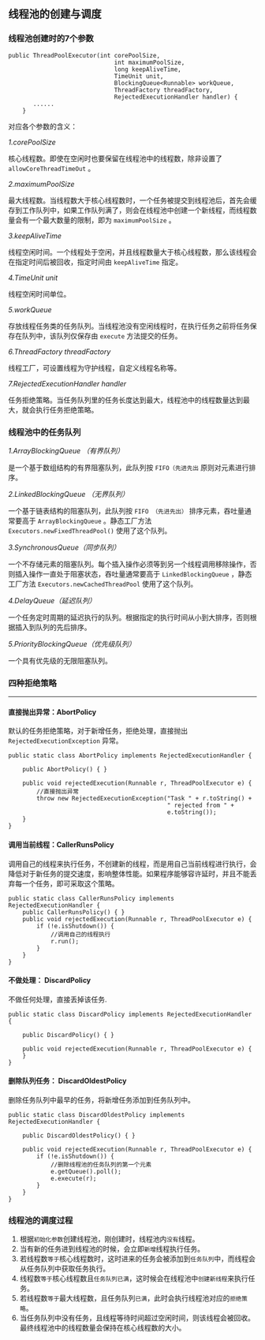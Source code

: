 
## 线程池的创建与调度

### 线程池创建时的7个参数

```
public ThreadPoolExecutor(int corePoolSize,
                              int maximumPoolSize,
                              long keepAliveTime,
                              TimeUnit unit,
                              BlockingQueue<Runnable> workQueue,
                              ThreadFactory threadFactory,
                              RejectedExecutionHandler handler) {
       ......
    }
```

对应各个参数的含义：

*1.corePoolSize*

核心线程数。即使在空闲时也要保留在线程池中的线程数，除非设置了 `allowCoreThreadTimeOut` 。

*2.maximumPoolSize*

最大线程数。当线程数大于核心线程数时，一个任务被提交到线程池后，首先会缓存到工作队列中，如果工作队列满了，则会在线程池中创建一个新线程，而线程数量会有一个最大数量的限制，即为 `maximumPoolSize` 。

*3.keepAliveTime*

线程空闲时间。一个线程处于空闲，并且线程数量大于核心线程数，那么该线程会在指定时间后被回收，指定时间由 `keepAliveTime` 指定。

*4.TimeUnit unit*

线程空闲时间单位。

*5.workQueue*

存放线程任务类的任务队列。当线程池没有空闲线程时，在执行任务之前将任务保存在队列中，该队列仅保存由 `execute` 方法提交的任务。

*6.ThreadFactory threadFactory*

线程工厂，可设置线程为守护线程，自定义线程名称等。

*7.RejectedExecutionHandler handler*

任务拒绝策略。当任务队列里的任务长度达到最大，线程池中的线程数量达到最大，就会执行任务拒绝策略。


### 线程池中的任务队列
*1.ArrayBlockingQueue （有界队列）*

是一个基于数组结构的有界阻塞队列，此队列按 `FIFO（先进先出` 原则对元素进行排序。

*2.LinkedBlockingQueue （无界队列）*

一个基于链表结构的阻塞队列，此队列按 `FIFO （先进先出）`  排序元素，吞吐量通常要高于 `ArrayBlockingQueue` 。静态工厂方法 `Executors.newFixedThreadPool()` 使用了这个队列。

*3.SynchronousQueue（同步队列）*

一个不存储元素的阻塞队列。每个插入操作必须等到另一个线程调用移除操作，否则插入操作一直处于阻塞状态，吞吐量通常要高于 `LinkedBlockingQueue` ，静态工厂方法 `Executors.newCachedThreadPool` 使用了这个队列。

*4.DelayQueue（延迟队列）*

一个任务定时周期的延迟执行的队列。根据指定的执行时间从小到大排序，否则根据插入到队列的先后排序。

*5.PriorityBlockingQueue（优先级队列）*

一个具有优先级的无限阻塞队列。


### 四种拒绝策略
---
#### 直接抛出异常：AbortPolicy
默认的任务拒绝策略，对于新增任务，拒绝处理，直接抛出 `RejectedExecutionException` 异常。

```
public static class AbortPolicy implements RejectedExecutionHandler {
    
    public AbortPolicy() { }

    public void rejectedExecution(Runnable r, ThreadPoolExecutor e) {
        //直接抛出异常
        throw new RejectedExecutionException("Task " + r.toString() +
                                             " rejected from " +
                                             e.toString());
    }
}
```

#### 调用当前线程：CallerRunsPolicy
调用自己的线程来执行任务，不创建新的线程，而是用自己当前线程进行执行，会降低对于新任务的提交速度，影响整体性能。如果程序能够容许延时，并且不能丢弃每一个任务，即可采取这个策略。

```
public static class CallerRunsPolicy implements RejectedExecutionHandler {
    public CallerRunsPolicy() { }
    public void rejectedExecution(Runnable r, ThreadPoolExecutor e) {
        if (!e.isShutdown()) {
            //调用自己的线程执行
            r.run();
        }
    }
}
```

#### 不做处理： DiscardPolicy
不做任何处理，直接丢掉该任务.

```
public static class DiscardPolicy implements RejectedExecutionHandler {
   
    public DiscardPolicy() { }

    public void rejectedExecution(Runnable r, ThreadPoolExecutor e) {
    }
}
```

#### 删除队列任务： DiscardOldestPolicy
删除任务队列中最早的任务，将新增任务添加到任务队列中。


```
public static class DiscardOldestPolicy implements RejectedExecutionHandler {
   
    public DiscardOldestPolicy() { }

    public void rejectedExecution(Runnable r, ThreadPoolExecutor e) {
        if (!e.isShutdown()) {
            //删除线程池的任务队列的第一个元素
            e.getQueue().poll();
            e.execute(r);
        }
    }
}
```

### 线程池的调度过程

1. 根据`初始化参数`创建线程池，刚创建时，线程池内`没有`线程。
2. 当有新的任务进到线程池的时候，会立即`新增`线程执行任务。
3. 若线程数`等于`核心线程数时，这时进来的任务会被添加到`任务队列`中，而线程会从任务队列中获取任务执行。
4. 线程数`等于`核心线程数且`任务队列已满`，这时候会在线程池中`创建新线程`来执行任务。
5. 若线程数`等于`最大线程数，且任务队列`已满`，此时会执行线程池对应的`拒绝策略`。
6. 当任务队列中没有任务，且线程等待时间超过空闲时间，则该线程会被回收。最终线程池中的线程数量会保持在核心线程数的大小。

